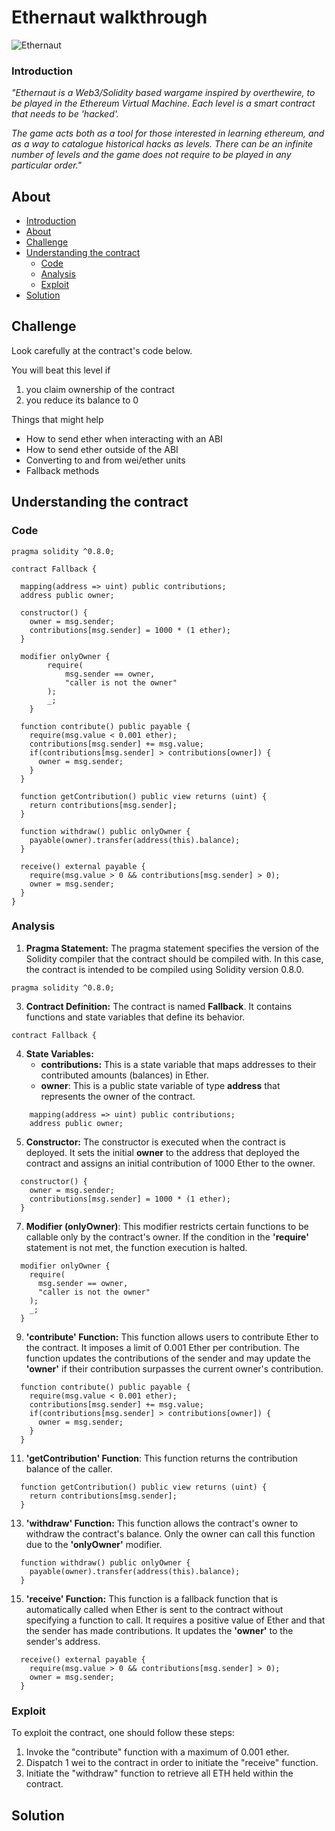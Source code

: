 # Ethernaut walkthrough
![Ethernaut](https://github.com/0xVinum/Ethernaut-walkthrough/assets/138346100/27dd7a7c-76a5-4052-b670-370035445a59)
### Introduction
_"Ethernaut is a Web3/Solidity based wargame inspired by overthewire, to be played in the Ethereum Virtual Machine. Each level is a smart contract that needs to be 'hacked'._

_The game acts both as a tool for those interested in learning ethereum, and as a way to catalogue historical hacks as levels. There can be an infinite number of levels and the game does not require to be played in any particular order."_
## About
- [Introduction](#introduction)
- [About](#about)
- [Challenge](#challenge)
- [Understanding the contract](#understanding-the-contract)
  - [Code](#code)
  - [Analysis](#analysis)
  - [Exploit](#exploit)
- [Solution](#solution)

## Challenge
Look carefully at the contract's code below.

You will beat this level if

1. you claim ownership of the contract
2. you reduce its balance to 0

Things that might help

- How to send ether when interacting with an ABI
- How to send ether outside of the ABI
- Converting to and from wei/ether units
- Fallback methods
## Understanding the contract
### Code
```// SPDX-License-Identifier: MIT
pragma solidity ^0.8.0;

contract Fallback {

  mapping(address => uint) public contributions;
  address public owner;

  constructor() {
    owner = msg.sender;
    contributions[msg.sender] = 1000 * (1 ether);
  }

  modifier onlyOwner {
        require(
            msg.sender == owner,
            "caller is not the owner"
        );
        _;
    }

  function contribute() public payable {
    require(msg.value < 0.001 ether);
    contributions[msg.sender] += msg.value;
    if(contributions[msg.sender] > contributions[owner]) {
      owner = msg.sender;
    }
  }

  function getContribution() public view returns (uint) {
    return contributions[msg.sender];
  }

  function withdraw() public onlyOwner {
    payable(owner).transfer(address(this).balance);
  }

  receive() external payable {
    require(msg.value > 0 && contributions[msg.sender] > 0);
    owner = msg.sender;
  }
}
```
### Analysis
1. **Pragma Statement:**
The pragma statement specifies the version of the Solidity compiler that the contract should be compiled with. In this case, the contract is intended to be compiled using Solidity version 0.8.0.

```
pragma solidity ^0.8.0;
```


3. **Contract Definition:**
The contract is named **Fallback**. It contains functions and state variables that define its behavior.

```
contract Fallback {
```

4. **State Variables:**
   - **contributions:** This is a state variable that maps addresses to their contributed amounts (balances) in Ether.
   - **owner**: This is a public state variable of type **address** that represents the owner of the contract.

```  
    mapping(address => uint) public contributions;
    address public owner;
```
5. **Constructor:**
The constructor is executed when the contract is deployed. It sets the initial **owner** to the address that deployed the contract and assigns an initial contribution of 1000 Ether to the owner.
```
  constructor() {
    owner = msg.sender;
    contributions[msg.sender] = 1000 * (1 ether);
  }
```
7. **Modifier (onlyOwner)**:
This modifier restricts certain functions to be callable only by the contract's owner. If the condition in the **'require'** statement is not met, the function execution is halted.
```
  modifier onlyOwner {
    require(
      msg.sender == owner,
      "caller is not the owner"
    );
    _;
  }
```

9. **'contribute' Function:**
This function allows users to contribute Ether to the contract. It imposes a limit of 0.001 Ether per contribution. The function updates the contributions of the sender and may update the **'owner'** if their contribution surpasses the current owner's contribution.
```
  function contribute() public payable {
    require(msg.value < 0.001 ether);
    contributions[msg.sender] += msg.value;
    if(contributions[msg.sender] > contributions[owner]) {
      owner = msg.sender;
    }
  }
```

11. **'getContribution' Function**:
This function returns the contribution balance of the caller.
```
  function getContribution() public view returns (uint) {
    return contributions[msg.sender];
  }
```

13. **'withdraw' Function:**
This function allows the contract's owner to withdraw the contract's balance. Only the owner can call this function due to the **'onlyOwner'** modifier.
```
  function withdraw() public onlyOwner {
    payable(owner).transfer(address(this).balance);
  }
```

15. **'receive' Function:**
This function is a fallback function that is automatically called when Ether is sent to the contract without specifying a function to call. It requires a positive value of Ether and that the sender has made contributions. It updates the **'owner'** to the sender's address.
```
  receive() external payable {
    require(msg.value > 0 && contributions[msg.sender] > 0);
    owner = msg.sender;
  }
```
### Exploit
To exploit the contract, one should follow these steps:

1. Invoke the "contribute" function with a maximum of 0.001 ether.
2. Dispatch 1 wei to the contract in order to initiate the "receive" function.
3. Initiate the "withdraw" function to retrieve all ETH held within the contract.

## Solution

